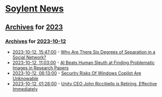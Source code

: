 # [Soylent News](../../../README.md)

## [Archives](../../index.md) for [2023](../index.md)

### [Archives](../../index.md) for [2023-10-12](index.md)

* [2023-10-12, 15:47:00](https://soylentnews.org/article.pl?sid=23/10/11/1341219&from=rss) - [Why Are There Six Degrees of Separation in a Social Network?](https://soylentnews.org/article.pl?sid=23/10/11/1341219&from=rss)
* [2023-10-12, 11:03:00](https://soylentnews.org/article.pl?sid=23/10/11/129231&from=rss) - [AI Beats Human Sleuth at Finding Problematic Images in Research Papers](https://soylentnews.org/article.pl?sid=23/10/11/129231&from=rss)
* [2023-10-12, 06:13:00](https://soylentnews.org/article.pl?sid=23/10/11/1157217&from=rss) - [Security Risks Of Windows Copilot Are Unknowable](https://soylentnews.org/article.pl?sid=23/10/11/1157217&from=rss)
* [2023-10-12, 01:26:00](https://soylentnews.org/article.pl?sid=23/10/11/1117239&from=rss) - [Unity CEO John Riccitiello is Retiring, Effective Immediately](https://soylentnews.org/article.pl?sid=23/10/11/1117239&from=rss)
